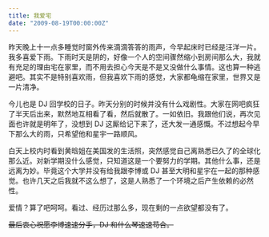 ```yaml
---
title: 我爱宅
date: "2009-08-19T00:00:00Z"
---
```


昨天晚上十一点多睡觉时窗外传来滴滴答答的雨声，今早起床时已经是汪洋一片。我多喜爱下雨。下雨时天是阴的，好像一个人的空间骤然缩小到房间那么大，我就有充足的理由宅在家里，而不用去担心今天是不是又没做什么事情。这也算一种逃避吧。其实不是特别喜欢雨，但我喜欢下雨的感觉，大家都龟缩在家里，世界又是一片清净。

今儿也是 DJ 回学校的日子。昨天分别的时候并没有什么戏剧性。大家在网吧疯狂了半天后出来，默然地互相看了看，然后就散了。一如依旧。我跟他们说，再次见面也许就是明年了，没想到 DJ 这厮给记下来了，还大发一通感慨。不过想起今早下那么大的雨，只希望他和星宇一路顺风。

白天上校内时看到黄晗姐在美国发的生活照，突然感觉自己离熟悉已久了的全球化那么近。对新学期没什么感觉，只知道这是一个要努力的学期。其他什么事，还是远离为妙。毕竟这个大学并没有给我跟李博或 DJ 甚至大明和星宇在一起的那种感觉。也许几天之后我就不这么想了，这是人熟悉了一个环境之后产生依赖的必然性。

爱情？算了吧呵呵。看过、经历过那么多，现在剩的一点欲望都没有了。

~~最后衷心祝愿李博速速分手，DJ 和什么琴速速苟合。~~
